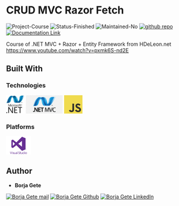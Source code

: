 # CRUD MVC Razor Fetch

![Project-Course](https://img.shields.io/badge/Project-Course-yellow.svg)
![Status-Finished](https://img.shields.io/badge/Status-Finished-blue.svg)
![Maintained-No](https://img.shields.io/badge/Maintained-No-red.svg)
<a href="https://github.com/BorjaG90/crud-mvc-razor-fetch" alt="GitHub Repository Link">
  <img alt="github repo" src="https://img.shields.io/badge/github-black?logo=github"/>
</a>
<a href="https://docs.microsoft.com/es-es/dotnet/" alt="Documentation Link">
  <img alt="Documentation Link" src="https://img.shields.io/badge/Made_with-.Net-5c2d91"/>
</a>

Course of .NET MVC + Razor + Entity Framework from HDeLeon.net https://www.youtube.com/watch?v=pxmk6S-nd2E

## Built With
### Technologies
<a href="https://docs.microsoft.com/es-es/dotnet/"><img src="https://raw.githubusercontent.com/BorjaG90/media/master/img/logos/dotNet.jpg" width=50 alt="DotNet"></a>
<a href="https://dotnet.microsoft.com/apps/aspnet/mvc"><img src="https://raw.githubusercontent.com/BorjaG90/media/master/img/logos/dotnet-mvc.png" height=50 alt="DotNet MVC"></a>
<a href="https://www.javascript.com/"><img src="https://raw.githubusercontent.com/BorjaG90/media/master/img/logos/javascript.jpeg" width=50 alt="JavaScript"></a>

### Platforms
<a href="https://visualstudio.microsoft.com/es/"><img src="https://raw.githubusercontent.com/BorjaG90/media/master/img/logos/visualstudio.jpg" height=50 alt="Visual Studio"></a>

## Author
* **Borja Gete**

<a href="mailto:borjag90dev@gmail.com" alt="Borja Gete mail"><img src="https://img.shields.io/badge/borjag90dev@gmail.com-DDDDDD?style=for-the-badge&logo=gmail" title="Go To mail" alt="Borja Gete mail"/></a>
<a href="https://github.com/BorjaG90" alt="Borja Gete Github"><img src="https://img.shields.io/badge/BorjaG90-black?style=for-the-badge&logo=github" title="Go To Github Profile" alt="Borja Gete Github"/></a>
<a href="https://linkedin.com/in/borjag90" alt="Borja Gete LinkedIn"><img src="https://img.shields.io/badge/BorjaG90-blue?style=for-the-badge&logo=linkedin" title="Go To LinkedIn Profile" alt="Borja Gete LinkedIn"/></a>
